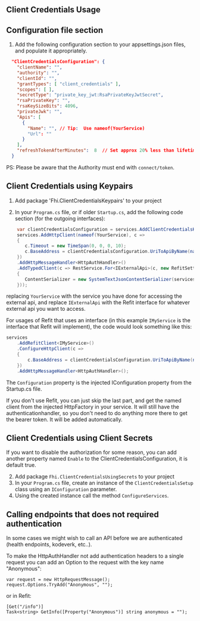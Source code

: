 ﻿## Client Credentials Usage


## Configuration file section

1. Add the following configuration section to your appsettings.json files, and populate it appropriately.


```json
  "ClientCredentialsConfiguration": {
    "clientName": "",
    "authority": "",
    "clientId": "",
    "grantTypes": [ "client_credentials" ],
    "scopes": [ ],
    "secretType": "private_key_jwt:RsaPrivateKeyJwtSecret",
    "rsaPrivateKey": "",
    "rsaKeySizeBits": 4096,
    "privateJwk": "",
    "Apis": [
      {
        "Name": "", // Tip:  Use nameof(YourService)
        "Url": ""
      }
    ],
    "refreshTokenAfterMinutes":  8  // Set approx 20% less than lifetime of access token
  }
```

PS:  Please be aware that the Authority must end with `connect/token`.  

## Client Credentials using Keypairs

1. Add package 'Fhi.ClientCredentialsKeypairs' to your project

2. In your `Program.cs` file, or if older `Startup.cs`, add the following code section (for the outgoing interfaces):

```cs
    var clientCredentialsConfiguration = services.AddClientCredentialsKeypairs(Configuration);
    services.AddHttpClient(nameof(YourService), c =>
    {
       c.Timeout = new TimeSpan(0, 0, 0, 10);
       c.BaseAddress = clientCredentialsConfiguration.UriToApiByName(nameof(YourService));
    })
    .AddHttpMessageHandler<HttpAuthHandler>()
    .AddTypedClient(c => RestService.For<IExternalApi>(c, new RefitSettings
    {
       ContentSerializer = new SystemTextJsonContentSerializer(services.DefaultJsonSerializationOptions())
    }));
```
replacing `YourService` with the service you have done for accessing the external api, and replace `IExternalApi` with the Refit interface for whatever external api you want to access.

For usages of Refit that uses an interface (in this example `IMyService` is the interface that Refit will implement), the code would look something like this:

```cs
services
    .AddRefitClient<IMyService>()
    .ConfigureHttpClient(c =>
    {
        c.BaseAddress = clientCredentialsConfiguration.UriToApiByName(nameof(IMyService));
    })
    .AddHttpMessageHandler<HttpAuthHandler>();
```

The `Configuration` property is the injected IConfiguration property from the Startup.cs file.

If you don't use Refit, you can just skip the last part, and get the named client from the injected HttpFactory in your service. It will still have the authenticationhandler, so you don't need to do anything more there to get the bearer token. It will be added automatically.




## Client Credentials using Client Secrets

If you want to disable the authorization for some reason, you can add another property named `Enable` to the ClientCredentialsConfiguration, it is default true.

2. Add package `Fhi.ClientCredentialsUsingSecrets` to your project
3. In your `Program.cs` file, create an instance of the `ClientCredentialsSetup` class using an `IConfiguration` parameter.
4. Using the created instance call the method `ConfigureServices`.

## Calling endpoints that does not required authentication

In some cases we might wish to call an API before we are authenticated (health endpoints, kodeverk, etc..).

To make the HttpAuthHandler not add authentication headers to a single request you can add an Option
to the request with the key name "Anonymous":

```
var request = new HttpRequestMessage();
request.Options.TryAdd("Anonymous", "");
```

or in Refit:

```
[Get("/info")]
Task<string> GetInfo([Property("Anonymous")] string anonymous = "");
```
